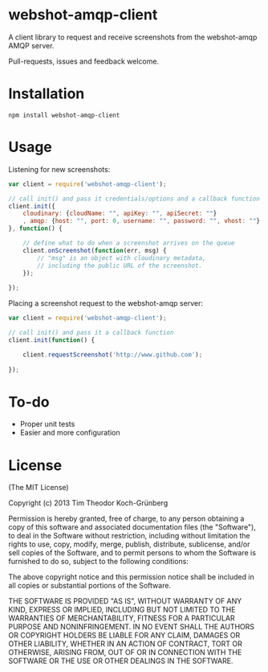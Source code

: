 webshot-amqp-client
====================

A client library to request and receive screenshots from the webshot-amqp AMQP server.

Pull-requests, issues and feedback welcome.

Installation
============

```
npm install webshot-amqp-client
```

Usage
=====

Listening for new screenshots:

```javascript
var client = require('webshot-amqp-client');

// call init() and pass it credentials/options and a callback function
client.init({
	cloudinary: {cloudName: "", apiKey: "", apiSecret: ""}
	, amqp: {host: "", port: 0, username: "", password: "", vhost: ""}
}, function() {

	// define what to do when a screenshot arrives on the queue
	client.onScreenshot(function(err, msg) {
		// "msg" is an object with cloudinary metadata,
		// including the public URL of the screenshot.
	});
	
});
```

Placing a screenshot request to the webshot-amqp server:

```javascript
var client = require('webshot-amqp-client');

// call init() and pass it a callback function
client.init(function() {

	client.requestScreenshot('http://www.github.com');
	
});
```

To-do
=====
- Proper unit tests
- Easier and more configuration

License
===============

(The MIT License)

Copyright (c) 2013 Tim Theodor Koch-Grünberg

Permission is hereby granted, free of charge, to any person obtaining a copy
of this software and associated documentation files (the "Software"), to deal
in the Software without restriction, including without limitation the rights
to use, copy, modify, merge, publish, distribute, sublicense, and/or sell
copies of the Software, and to permit persons to whom the Software is
furnished to do so, subject to the following conditions:

The above copyright notice and this permission notice shall be included in
all copies or substantial portions of the Software.

THE SOFTWARE IS PROVIDED "AS IS", WITHOUT WARRANTY OF ANY KIND, EXPRESS OR
IMPLIED, INCLUDING BUT NOT LIMITED TO THE WARRANTIES OF MERCHANTABILITY,
FITNESS FOR A PARTICULAR PURPOSE AND NONINFRINGEMENT. IN NO EVENT SHALL THE
AUTHORS OR COPYRIGHT HOLDERS BE LIABLE FOR ANY CLAIM, DAMAGES OR OTHER
LIABILITY, WHETHER IN AN ACTION OF CONTRACT, TORT OR OTHERWISE, ARISING FROM,
OUT OF OR IN CONNECTION WITH THE SOFTWARE OR THE USE OR OTHER DEALINGS IN
THE SOFTWARE.